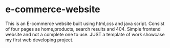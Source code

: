 # e-commerce-website
This is an E-commerce website built using html,css and java script.
Consist of four pages as home,products, search results and 404.
Simple frontend website and not a complete one to use.
JUST a template of work showcase my first web developing project.
